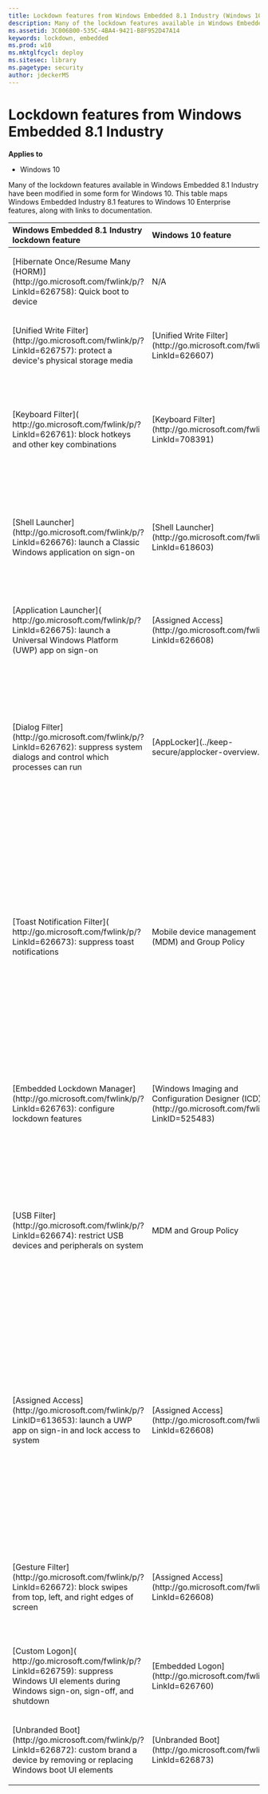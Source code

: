 ```yaml
---
title: Lockdown features from Windows Embedded 8.1 Industry (Windows 10)
description: Many of the lockdown features available in Windows Embedded 8.1 Industry have been modified in some form for Windows 10. 
ms.assetid: 3C006B00-535C-4BA4-9421-B8F952D47A14
keywords: lockdown, embedded
ms.prod: w10
ms.mktglfcycl: deploy
ms.sitesec: library
ms.pagetype: security
author: jdeckerMS
---
```


# Lockdown features from Windows Embedded 8.1 Industry

**Applies to**
-   Windows 10


Many of the lockdown features available in Windows Embedded 8.1 Industry have been modified in some form for Windows 10. This table maps Windows Embedded Industry 8.1 features to Windows 10 Enterprise features, along with links to documentation.

<table>
<colgroup>
<col width="33%" />
<col width="33%" />
<col width="33%" />
</colgroup>
<thead>
<tr class="header">
<th align="left">Windows Embedded 8.1 Industry lockdown feature</th>
<th align="left">Windows 10 feature</th>
<th align="left">Changes</th>
</tr>
</thead>
<tbody>
<tr class="odd">
<td align="left"><p>[Hibernate Once/Resume Many (HORM)](http://go.microsoft.com/fwlink/p/?LinkId=626758): Quick boot to device</p></td>
<td align="left">N/A</td>
<td align="left"><p>HORM is supported in Windows 10, version 1607. </p></td>
</tr>
<tr class="even">
<td align="left"><p>[Unified Write Filter](http://go.microsoft.com/fwlink/p/?LinkId=626757): protect a device's physical storage media</p></td>
<td align="left">[Unified Write Filter](http://go.microsoft.com/fwlink/p/?LinkId=626607)</td>
<td align="left"><p>The Unified Write Filter is continued in Windows 10, with the exception of HORM which has been deprecated.</p></td>
</tr>
<tr class="odd">
<td align="left"><p>[Keyboard Filter]( http://go.microsoft.com/fwlink/p/?LinkId=626761): block hotkeys and other key combinations</p></td>
<td align="left">[Keyboard Filter](http://go.microsoft.com/fwlink/p/?LinkId=708391)</td>
<td align="left"><p>Keyboard filter is added in Windows 10, version 1511. As in Windows Embedded Industry 8.1, Keyboard Filter is an optional component that can be turned on via <strong>Turn Windows Features On/Off</strong>. Keyboard Filter (in addition to the WMI configuration previously available) will be configurable through Windows Imaging and Configuration Designer (ICD) in the SMISettings path.</p></td>
</tr>
<tr class="even">
<td align="left"><p>[Shell Launcher](http://go.microsoft.com/fwlink/p/?LinkId=626676): launch a Classic Windows application on sign-on</p></td>
<td align="left">[Shell Launcher](http://go.microsoft.com/fwlink/p/?LinkId=618603)</td>
<td align="left"><p>Shell Launcher continues in Windows 10. It is now configurable in Windows ICD under the <strong>SMISettings</strong> category.</p>
<p>Learn [how to use Shell Launcher to create a kiosk device](http://go.microsoft.com/fwlink/p/?LinkId=626922) that runs a Classic Windows application.</p></td>
</tr>
<tr class="odd">
<td align="left"><p>[Application Launcher]( http://go.microsoft.com/fwlink/p/?LinkId=626675): launch a Universal Windows Platform (UWP) app on sign-on</p></td>
<td align="left">[Assigned Access](http://go.microsoft.com/fwlink/p/?LinkId=626608)</td>
<td align="left"><p>The Windows 8 Application Launcher has been consolidated into Assigned Access. Application Launcher enabled launching a Windows 8 app and holding focus on that app. Assigned Access offers a more robust solution for ensuring that apps retain focus.</p></td>
</tr>
<tr class="even">
<td align="left"><p>[Dialog Filter](http://go.microsoft.com/fwlink/p/?LinkId=626762): suppress system dialogs and control which processes can run</p></td>
<td align="left">[AppLocker](../keep-secure/applocker-overview.md)</td>
<td align="left"><p>Dialog Filter has been deprecated for Windows 10. Dialog Filter provided two capabilities; the ability to control which processes were able to run, and the ability to prevent dialogs (in practice, system dialogs) from appearing.</p>
<ul>
<li><p>Control over which processes are able to run will now be provided by AppLocker.</p></li>
<li><p>System dialogs in Windows 10 have been replaced with system toasts. To see more on blocking system toasts, see Toast Notification Filter below.</p></li>
</ul></td>
</tr>
<tr class="odd">
<td align="left"><p>[Toast Notification Filter]( http://go.microsoft.com/fwlink/p/?LinkId=626673): suppress toast notifications</p></td>
<td align="left">Mobile device management (MDM) and Group Policy</td>
<td align="left"><p>Toast Notification Filter has been replaced by MDM and Group Policy settings for blocking the individual components of non-critical system toasts that may appear. For example, to prevent a toast from appearing when a USB drive is connected, ensure that USB connections have been blocked using the USB-related policies, and turn off notifications from apps.</p>
<p>Group Policy: <strong>User Configuration</strong> &gt; <strong>Administrative Templates</strong> &gt; <strong>Start Menu and Taskbar</strong> &gt; <strong>Notifications</strong></p>
<p>MDM policy name may vary depending on your MDM service. In Microsoft Intune, use <strong>Allow action center notifications</strong> and a [custom OMA-URI setting](http://go.microsoft.com/fwlink/p/?LinkID=616317) for <strong>AboveLock/AllowActionCenterNotifications</strong>.</p></td>
</tr>
<tr class="even">
<td align="left"><p>[Embedded Lockdown Manager](http://go.microsoft.com/fwlink/p/?LinkId=626763): configure lockdown features</p></td>
<td align="left">[Windows Imaging and Configuration Designer (ICD)](http://go.microsoft.com/fwlink/p/?LinkID=525483)</td>
<td align="left"><p>The Embedded Lockdown Manager has been deprecated for Windows 10 and replaced by the Windows ICD. Windows ICD is the consolidated tool for Windows imaging and provisioning scenarios and enables configuration of all Windows settings, including the lockdown features previously configurable through Embedded Lockdown Manager.</p></td>
</tr>
<tr class="odd">
<td align="left"><p>[USB Filter](http://go.microsoft.com/fwlink/p/?LinkId=626674): restrict USB devices and peripherals on system</p></td>
<td align="left">MDM and Group Policy</td>
<td align="left"><p>The USB Filter driver has been replaced by MDM and Group Policy settings for blocking the connection of USB devices.</p>
<p>Group Policy: <strong>Computer Configuration</strong> &gt; <strong>Administrative Templates</strong> &gt; <strong>System</strong> &gt; <strong>Device Installation</strong> &gt; <strong>Device Installation Restrictions</strong></p>
<p>MDM policy name may vary depending on your MDM service. In Microsoft Intune, use <strong>Allow removable storage</strong> or <strong>Allow USB connection (Windows 10 Mobile only)</strong>.</p></td>
</tr>
<tr class="even">
<td align="left"><p>[Assigned Access](http://go.microsoft.com/fwlink/p/?LinkID=613653): launch a UWP app on sign-in and lock access to system</p></td>
<td align="left">[Assigned Access](http://go.microsoft.com/fwlink/p/?LinkId=626608)</td>
<td align="left"><p>Assigned Access has undergone significant improvement for Windows 10. In Windows 8.1, Assigned Access blocked system hotkeys and edge gestures, and non-critical system notifications, but it also applied some of these limitations to other accounts on the device.</p>
<p>In Windows 10, Assigned Access no longer affects accounts other than the one being locked down. Assigned Access now restricts access to other apps or system components by locking the device when the selected user account logs in and launching the designated app above the lock screen, ensuring that no unintended functionality can be accessed.</p>
<p>Learn [how to use Assigned Access to create a kiosk device](http://go.microsoft.com/fwlink/p/?LinkId=626922) that runs a Universal Windows app.</p></td>
</tr>
<tr class="odd">
<td align="left"><p>[Gesture Filter](http://go.microsoft.com/fwlink/p/?LinkId=626672): block swipes from top, left, and right edges of screen</p></td>
<td align="left">[Assigned Access](http://go.microsoft.com/fwlink/p/?LinkId=626608)</td>
<td align="left"><p>The capabilities of Gesture Filter have been consolidated into Assigned Access for Windows 10. In Windows 8.1, gestures provided the ability to close an app, to switch apps, and to reach the Charms. For Windows 10, Charms have been removed, and blocking the closing or switching of apps is part of Assigned Access.</p></td>
</tr>
<tr class="even">
<td align="left"><p>[Custom Logon]( http://go.microsoft.com/fwlink/p/?LinkId=626759): suppress Windows UI elements during Windows sign-on, sign-off, and shutdown</p></td>
<td align="left">[Embedded Logon](http://go.microsoft.com/fwlink/p/?LinkId=626760)</td>
<td align="left"><p>No changes. Applies only to Windows 10 Enterprise and Windows 10 Education.</p></td>
</tr>
<tr class="odd">
<td align="left"><p>[Unbranded Boot](http://go.microsoft.com/fwlink/p/?LinkId=626872): custom brand a device by removing or replacing Windows boot UI elements</p></td>
<td align="left">[Unbranded Boot](http://go.microsoft.com/fwlink/p/?LinkId=626873)</td>
<td align="left"><p>No changes. Applies only to Windows 10 Enterprise and Windows 10 Education.</p></td>
</tr>
</tbody>
</table>
 
 
 
